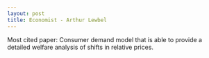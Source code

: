 ```yaml
---
layout: post
title: Economist - Arthur Lewbel
---
```


Most cited paper: Consumer demand model that is able to provide a detailed welfare analysis of shifts in relative prices.
